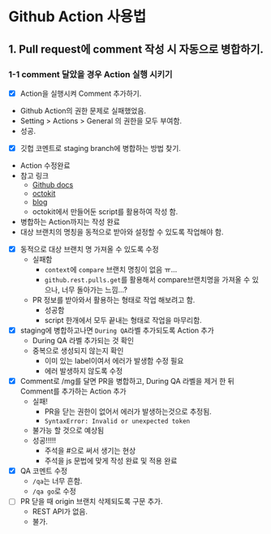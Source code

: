 # Github Action 사용법

## 1. Pull request에 comment 작성 시 자동으로 병합하기.

### 1-1 comment 달았을 경우 Action 실행 시키기

- [x] Action을 실행시켜 Comment 추가하기.
- Github Action의 권한 문제로 실패했었음.
- Setting > Actions > General 의 권한을 모두 부여함.
- 성공.
- [x] 깃헙 코멘트로 staging branch에 병합하는 방법 찾기.
- Action 수정완료
- 참고 링크
  - [Github docs](https://docs.github.com/en/rest?apiVersion=2022-11-28)
  - [octokit](https://octokit.github.io/rest.js/v20#repos)
  - [blog](https://eunjin3786.tistory.com/194)
  - octokit에서 만들어둔 script를 활용하여 작성 함.
- 병합하는 Action까지는 작성 완료
- 대상 브랜치의 명칭을 동적으로 받아와 설정할 수 있도록 작업해야 함.
- [x] 동적으로 대상 브랜치 명 가져올 수 있도록 수정
  - 실패함
    - `context`에 `compare` 브랜치 명칭이 없음 ㅠ...
    - `github.rest.pulls.get`를 활용해서 compare브랜치명을 가져올 수 있으나, 너무 돌아가는 느낌...?
  - PR 정보를 받아와서 활용하는 형태로 작업 해보려고 함.
    - 성공함
    - script 한개에서 모두 끝내는 형태로 작업을 마무리함.
- [x] staging에 병합하고나면 `During QA`라벨 추가되도록 Action 추가
  - During QA 라벨 추가되는 것 확인
  - 중복으로 생성되지 않는지 확인
    - 이미 있는 label이여서 에러가 발생함 수정 필요
    - 에러 발생하지 않도록 수정
- [x] Comment로 /mg를 달면 PR을 병합하고, During QA 라벨을 제거 한 뒤 Comment를 추가하는 Action 추가
  - 실패!
    - PR을 닫는 권한이 없어서 에러가 발생하는것으로 추정됨.
    - `SyntaxError: Invalid or unexpected token`
  - 불가능 할 것으로 예상됨
  - 성공!!!!!
    - 주석을 #으로 써서 생기는 현상
    - 주석을 js 문법에 맞게 작성 완료 및 적용 완료
- [x] QA 코멘트 수정
  - `/qa`는 너무 흔함.
  - `/qa go`로 수정
- [ ] PR 닫을 때 origin 브랜치 삭제되도록 구문 추가.
  - REST API가 없음.
  - 불가.
